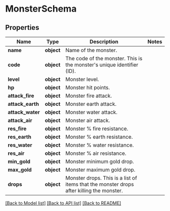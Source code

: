 # MonsterSchema

## Properties
Name | Type | Description | Notes
------------ | ------------- | ------------- | -------------
**name** | **object** | Name of the monster. | 
**code** | **object** | The code of the monster. This is the monster&#x27;s unique identifier (ID). | 
**level** | **object** | Monster level. | 
**hp** | **object** | Monster hit points. | 
**attack_fire** | **object** | Monster fire attack. | 
**attack_earth** | **object** | Monster earth attack. | 
**attack_water** | **object** | Monster water attack. | 
**attack_air** | **object** | Monster air attack. | 
**res_fire** | **object** | Monster % fire resistance. | 
**res_earth** | **object** | Monster % earth resistance. | 
**res_water** | **object** | Monster % water resistance. | 
**res_air** | **object** | Monster % air resistance. | 
**min_gold** | **object** | Monster minimum gold drop.  | 
**max_gold** | **object** | Monster maximum gold drop.  | 
**drops** | **object** | Monster drops. This is a list of items that the monster drops after killing the monster.  | 

[[Back to Model list]](../README.md#documentation-for-models) [[Back to API list]](../README.md#documentation-for-api-endpoints) [[Back to README]](../README.md)

